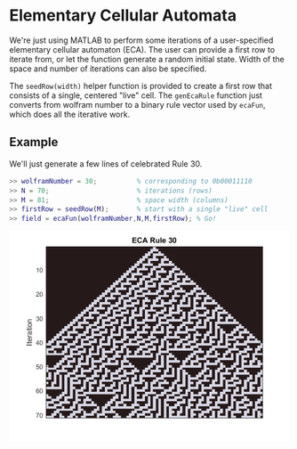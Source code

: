 # Elementary Cellular Automata

We're just using MATLAB to perform some iterations of a user-specified
elementary cellular automaton (ECA). The user can provide a first row to
iterate from, or let the function generate a random initial state. Width
of the space and number of iterations can also be specified.

The `seedRow(width)` helper function is provided to create a first row
that consists of a single, centered "live" cell. The `genEcaRule`
function just converts from wolfram number to a binary rule vector used
by `ecaFun`, which does all the iterative work.

## Example

We'll just generate a few lines of celebrated Rule 30.

```matlab
>> wolframNumber = 30;          % corresponding to 0b00011110
>> N = 70;                      % iterations (rows)
>> M = 81;                      % space width (columns) 
>> firstRow = seedRow(M);       % start with a single "live" cell
>> field = ecaFun(wolframNumber,N,M,firstRow); % Go!
```

![Rule 30](rule30.png)
